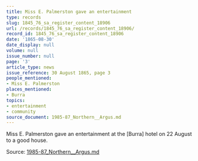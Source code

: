 ```yaml
---
title: Miss E. Palmerston gave an entertainment
type: records
slug: 1845_76_sa_register_content_18906
url: /records/1845_76_sa_register_content_18906/
record_id: 1845_76_sa_register_content_18906
date: '1865-08-30'
date_display: null
volume: null
issue_number: null
page: '3'
article_type: news
issue_reference: 30 August 1865, page 3
people_mentioned:
- Miss E. Palmerston
places_mentioned:
- Burra
topics:
- entertainment
- community
source_document: 1985-87_Northern__Argus.md
---
```


Miss E. Palmerston gave an entertainment at the [Burra] hotel on 22 August to a good house.

Source: [1985-87_Northern__Argus.md](/downloads/markdown/1985-87_Northern__Argus.md)

